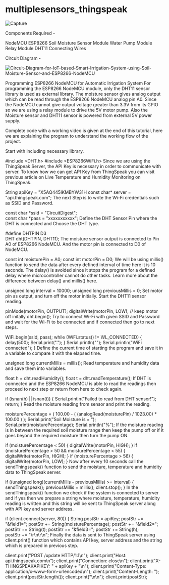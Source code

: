 # multiplesensors_thingspeak


![Capture](https://user-images.githubusercontent.com/44220596/105461808-b9bced80-5cb3-11eb-9c7f-51eb36c60d23.PNG)

Components Required -

NodeMCU ESP8266
Soil Moisture Sensor Module
Water Pump Module
Relay Module
DHT11
Connecting Wires

Circuit Diagram -

![Circuit-Diagram-for-IoT-based-Smart-Irrigation-System-using-Soil-Moisture-Sensor-and-ESP8266-NodeMCU](https://user-images.githubusercontent.com/44220596/105461696-95611100-5cb3-11eb-9ffe-132122e9ebed.png)



Programming ESP8266 NodeMCU for Automatic Irrigation System
For programming the ESP8266 NodeMCU module, only the DHT11 sensor library is used as external library. The moisture sensor gives analog output which can be read through the ESP8266 NodeMCU analog pin A0. Since the NodeMCU cannot give output voltage greater than 3.3V from its GPIO so we are using a relay module to drive the 5V motor pump. Also the Moisture sensor and DHT11 sensor is powered from external 5V power supply.

Complete code with a working video is given at the end of this tutorial, here we are explaining the program to understand the working flow of the project.

Start with including necessary library.

#include <DHT.h>
#include <ESP8266WiFi.h>
Since we are using the ThingSpeak Server, the API Key is necessary in order to communicate with server. To know how we can get API Key from ThingSpeak you can visit previous article on Live Temperature and Humidity Monitoring on ThingSpeak.


 
String apiKey = "X5AQ445IKMBYW31H
const char* server = "api.thingspeak.com"; 
The next Step is to write the Wi-Fi credentials such as SSID and Password.

const char *ssid =  "CircuitDigest";     
const char *pass =  "xxxxxxxxxxx"; 
Define the DHT Sensor Pin where the DHT is connected and Choose the DHT type.

#define DHTPIN D3          
DHT dht(DHTPIN, DHT11);
The moisture sensor output is connected to Pin A0 of ESP8266 NodeMCU. And the motor pin is connected to D0 of NodeMCU.

const int moisturePin = A0;
const int motorPin = D0;
We will be using millis() function to send the data after every defined interval of time here it is 10 seconds. The delay() is avoided since it stops the program for a defined delay where microcontroller cannot do other tasks. Learn more about the difference between delay() and millis() here.

unsigned long interval = 10000;
unsigned long previousMillis = 0;
Set motor pin as output, and turn off the motor initially. Start the DHT11 sensor reading.

pinMode(motorPin, OUTPUT);
digitalWrite(motorPin, LOW); // keep motor off initally
dht.begin();
Try to connect Wi-Fi with given SSID and Password and wait for the Wi-Fi to be connected and if connected then go to next steps.

WiFi.begin(ssid, pass);
  while (WiFi.status() != WL_CONNECTED)
  {
    delay(500);
    Serial.print(".");
  }
  Serial.println("");
  Serial.println("WiFi connected");
}
Define the current time of starting the program and save it in a variable to compare it with the elapsed time.

unsigned long currentMillis = millis();
Read temperature and humidity data and save them into variables.

float h = dht.readHumidity();
float t = dht.readTemperature();
If DHT is connected and the ESP8266 NodeMCU is able to read the readings then proceed to next step or return from here to check again.

if (isnan(h) || isnan(t))
  {
    Serial.println("Failed to read from DHT sensor!");
    return;
  }
Read the moisture reading from sensor and print the reading.

moisturePercentage = ( 100.00 - ( (analogRead(moisturePin) / 1023.00) * 100.00 ) );
  Serial.print("Soil Moisture is  = ");
  Serial.print(moisturePercentage);
  Serial.println("%");
If the moisture reading is in between the required soil moisture range then keep the pump off or if it goes beyond the required moisture then turn the pump ON. 

if (moisturePercentage < 50) {
    digitalWrite(motorPin, HIGH);
  }
   if (moisturePercentage > 50 && moisturePercentage < 55) {
    digitalWrite(motorPin, HIGH);
  }
 if (moisturePercentage > 56) {
    digitalWrite(motorPin, LOW);
  }
Now after every 10 seconds call the sendThingspeak() function to send the moisture, temperature and humidity data to ThingSpeak server.

  if ((unsigned long)(currentMillis - previousMillis) >= interval) {
    sendThingspeak();
    previousMillis = millis();
    client.stop();
  }
In the sendThingspeak() function we check if the system is connected to server and if yes then we prepare a string where moisture, temperature, humidity reading is written and this string will be sent to ThingSpeak server along with API key and server address.

if (client.connect(server, 80))
    {
      String postStr = apiKey;
      postStr += "&field1=";
      postStr += String(moisturePercentage);
      postStr += "&field2=";
      postStr += String(t);
      postStr += "&field3=";
      postStr += String(h);      
      postStr += "\r\n\r\n";
Finally the data is sent to ThingSpeak server using client.print() function which contains API key, server address and the string which is prepared in previous step.

client.print("POST /update HTTP/1.1\n");
      client.print("Host: api.thingspeak.com\n");
      client.print("Connection: close\n");
      client.print("X-THINGSPEAKAPIKEY: " + apiKey + "\n");
      client.print("Content-Type: application/x-www-form-urlencoded\n");
      client.print("Content-Length: ");
      client.print(postStr.length());
      client.print("\n\n");
      client.print(postStr);
